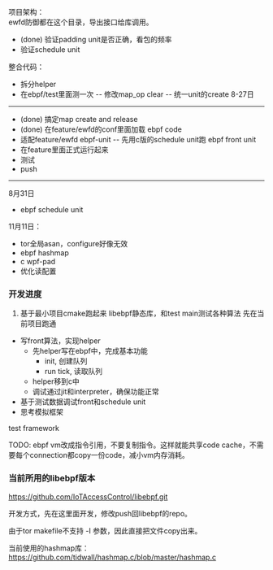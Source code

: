 项目架构：  
ewfd防御都在这个目录，导出接口给库调用。  
- (done) 验证padding unit是否正确，看包的频率  
- 验证schedule unit  

整合代码：
- 拆分helper
- 在ebpf/test里面测一次
    -- 修改map_op clear
    -- 统一unit的create
8-27日
---
- (done) 搞定map create and release
- (done) 在feature/ewfd的conf里面加载 ebpf code
- 适配feature/ewfd ebpf-unit
    -- 先用c版的schedule unit跑 ebpf front unit
- 在feature里面正式运行起来
- 测试
- push
---
8月31日
- ebpf schedule unit

11月11日：
- tor全局asan，configure好像无效
- ebpf hashmap
- c wpf-pad
- 优化读配置

### 开发进度

1. 基于最小项目cmake跑起来
libebpf静态库，和test main测试各种算法
先在当前项目跑通
- 写front算法，实现helper
    - 先helper写在ebpf中，完成基本功能
        - init, 创建队列
        - run tick, 读取队列
    - helper移到c中
    - 调试通过jit和interpreter，确保功能正常
- 基于测试数据调试front和schedule unit
- 思考模拟框架

test framework

TODO:
ebpf vm改成指令引用，不要复制指令。这样就能共享code cache，不需要每个connection都copy一份code，减小vm内存消耗。


### 当前所用的libebpf版本
https://github.com/IoTAccessControl/libebpf.git

开发方式，先在这里面开发，修改push回libebpf的repo。

由于tor makefile不支持 -I 参数，因此直接把文件copy出来。

当前使用的hashmap库：
https://github.com/tidwall/hashmap.c/blob/master/hashmap.c